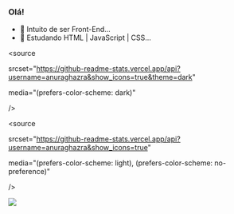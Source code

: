### Olá!

- 🔭 Intuito de ser Front-End...
- 🌱 Estudando HTML | JavaScript | CSS...
<picture>

<source 

  srcset="https://github-readme-stats.vercel.app/api?username=anuraghazra&show_icons=true&theme=dark"

  media="(prefers-color-scheme: dark)"

/>

<source

  srcset="https://github-readme-stats.vercel.app/api?username=anuraghazra&show_icons=true"

  media="(prefers-color-scheme: light), (prefers-color-scheme: no-preference)"

/>

<img src="https://github-readme-stats.vercel.app/api?username=anuraghazra&show_icons=true" />

</picture>

